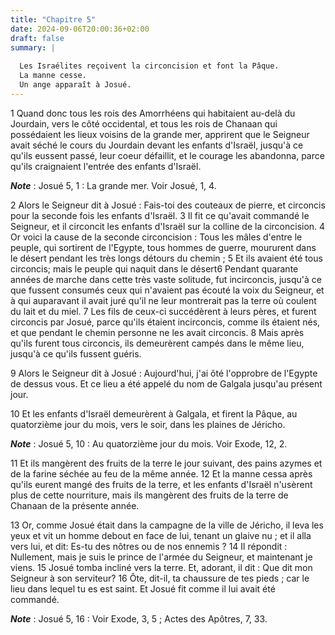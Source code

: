 ```yaml
---
title: "Chapitre 5"
date: 2024-09-06T20:00:36+02:00
draft: false
summary: |
  
  Les Israélites reçoivent la circoncision et font la Pâque.
  La manne cesse.
  Un ange apparaît à Josué.
---
```



1 Quand donc tous les rois des Amorrhéens qui habitaient au-delà du Jourdain, vers le côté occidental, et tous les rois de Chanaan qui possédaient les lieux voisins de la grande mer, apprirent que le Seigneur avait séché le cours du Jourdain devant les enfants d'Israël, jusqu'à ce qu'ils eussent passé, leur coeur défaillit, et le courage les abandonna, parce qu'ils craignaient l'entrée des enfants d'Israël.

***Note*** :  Josué 5, 1 : La grande mer. Voir Josué, 1, 4.


2 Alors le Seigneur dit à Josué : Fais-toi des couteaux de pierre, et circoncis pour la seconde fois les enfants d'Israël. 3 Il fit ce qu'avait commandé le Seigneur, et il circoncit les enfants d'Israël sur la colline de la circoncision. 4 Or voici la cause de la seconde circoncision : Tous les mâles d'entre le peuple, qui sortirent de l'Egypte, tous hommes de guerre, moururent dans le désert pendant les très longs détours du chemin ; 5 Et ils avaient été tous circoncis; mais le peuple qui naquit dans le désert6 Pendant quarante années de marche dans cette très vaste solitude, fut incirconcis, jusqu'à ce que fussent consumés ceux qui n'avaient pas écouté la voix du Seigneur, et à qui auparavant il avait juré qu'il ne leur montrerait pas la terre où coulent du lait et du miel. 7 Les fils de ceux-ci succédèrent à leurs pères, et furent circoncis par Josué, parce qu'ils étaient incirconcis, comme ils étaient nés, et que pendant le chemin personne ne les avait circoncis. 8 Mais après qu'ils furent tous circoncis, ils
demeurèrent campés dans le même lieu, jusqu'à ce qu'ils fussent guéris.


9 Alors le Seigneur dit à Josué : Aujourd'hui, j'ai ôté l'opprobre de l'Egypte de dessus vous. Et ce lieu a été appelé du nom de Galgala jusqu'au présent jour.


10 Et les enfants d'Israël demeurèrent à Galgala, et firent la Pâque, au quatorzième jour du mois, vers le soir, dans les plaines de Jéricho.

***Note*** :  Josué 5, 10 : Au quatorzième jour du mois. Voir Exode, 12, 2.

11 Et ils mangèrent des fruits de la terre le jour suivant, des pains azymes et de la farine séchée au feu de la même année. 12 Et la manne cessa après qu'ils eurent mangé des fruits de la terre, et les enfants d'Israël n'usèrent plus de cette nourriture, mais ils mangèrent des fruits de la terre de Chanaan de la présente année.


13 Or, comme Josué était dans la campagne de la ville de Jéricho, il leva les yeux et vit un homme debout en face de lui, tenant un glaive nu ; et il alla vers lui, et dit: Es-tu des nôtres ou de nos ennemis ? 14 Il répondit : Nullement, mais je suis le prince de l'armée du Seigneur, et maintenant je viens. 15 Josué tomba incliné vers la terre. Et, adorant, il dit : Que dit mon Seigneur à son serviteur? 16 Ôte, dit-il, ta chaussure de tes pieds ; car le lieu dans lequel tu es est saint. Et Josué fit comme il lui avait été commandé.

***Note*** :  Josué 5, 16 : Voir Exode, 3, 5 ; Actes des Apôtres, 7, 33.

